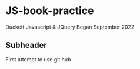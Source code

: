 # JS-book-practice
 Duckett Javascript & JQuery
Began September 2022
## Subheader 
First attempt to use git hub